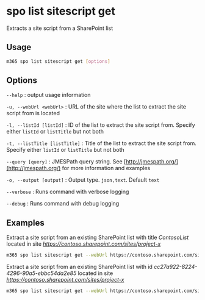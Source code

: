 # spo list sitescript get

Extracts a site script from a SharePoint list

## Usage

```sh
m365 spo list sitescript get [options]
```

## Options

`--help`
: output usage information

`-u, --webUrl <webUrl>`
: URL of the site where the list to extract the site script from is located

`-l, --listId [listId]`
: ID of the list to extract the site script from. Specify either `listId` or `listTitle` but not both

`-t, --listTitle [listTitle]`
: Title of the list to extract the site script from. Specify either `listId` or `listTitle` but not both

`--query [query]`
: JMESPath query string. See [http://jmespath.org/](http://jmespath.org/) for more information and examples

`-o, --output [output]`
: Output type. `json,text`. Default `text`

`--verbose`
: Runs command with verbose logging

`--debug`
: Runs command with debug logging

## Examples

Extract a site script from an existing SharePoint list with title _ContosoList_ located in site _https://contoso.sharepoint.com/sites/project-x_

```sh
m365 spo list sitescript get --webUrl https://contoso.sharepoint.com/sites/project-x --listTitle ContosoList
```

Extract a site script from an existing SharePoint list with id _cc27a922-8224-4296-90a5-ebbc54da2e85_
located in site _https://contoso.sharepoint.com/sites/project-x_

```sh
m365 spo list sitescript get --webUrl https://contoso.sharepoint.com/sites/project-x --listId cc27a922-8224-4296-90a5-ebbc54da2e85
```
